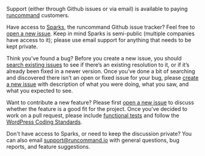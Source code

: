 Support (either through Github issues or via email) is available to paying [runcommand](https://runcommand.io/) customers.

Have access to [Sparks](https://github.com/runcommand/sparks/), the runcommand Github issue tracker? Feel free to [open a new issue](https://github.com/runcommand/sparks/issues/new). Keep in mind Sparks is semi-public (multiple companies have access to it); please use email support for anything that needs to be kept private.

Think you’ve found a bug? Before you create a new issue, you should [search existing issues](https://github.com/runcommand/sparks/issues?q=label%3Abug%20) to see if there’s an existing resolution to it, or if it’s already been fixed in a newer version. Once you’ve done a bit of searching and discovered there isn’t an open or fixed issue for your bug, please [create a new issue](https://github.com/runcommand/sparks/issues/new) with description of what you were doing, what you saw, and what you expected to see.

Want to contribute a new feature? Please first [open a new issue](https://github.com/runcommand/sparks/issues/new) to discuss whether the feature is a good fit for the project. Once you've decided to work on a pull request, please include [functional tests](https://wp-cli.org/docs/pull-requests/#functional-tests) and follow the [WordPress Coding Standards](http://make.wordpress.org/core/handbook/coding-standards/).

Don't have access to Sparks, or need to keep the discussion private? You can also email [support@runcommand.io](mailto:support@runcommand.io) with general questions, bug reports, and feature suggestions.
